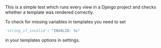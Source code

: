 This is a simple test which runs every view in a Django project
and checks whether a template was rendered correctly.

To check for missing variables in templates you need to set
```python
'string_if_invalid': "INVALID: %s"
```
in your templates options in settings.
